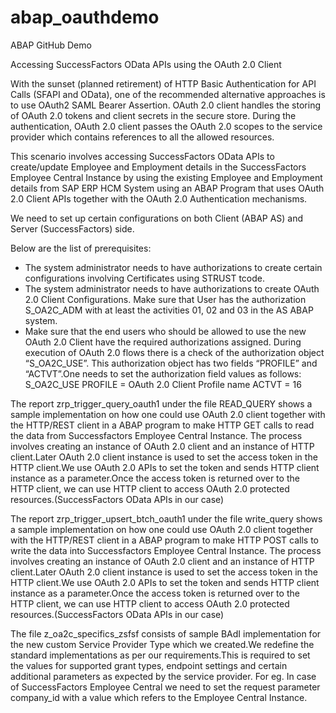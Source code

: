 # abap_oauthdemo
ABAP GitHub Demo

Accessing SuccessFactors OData APIs using the OAuth 2.0 Client 

With the sunset (planned retirement) of HTTP Basic Authentication for API Calls (SFAPI and OData), one of the recommended alternative approaches is to use OAuth2 SAML Bearer Assertion. 
OAuth 2.0 client handles the storing of OAuth 2.0 tokens and client secrets in the secure store.
During the authentication, OAuth 2.0 client passes the OAuth 2.0 scopes to the service provider which contains references to all the allowed resources.

This scenario involves accessing SuccessFactors OData APIs to create/update Employee and Employment details in the SuccessFactors Employee Central Instance by using the existing Employee and Employment details from SAP ERP HCM System using an ABAP Program that uses OAuth 2.0 Client APIs together with the OAuth 2.0 Authentication mechanisms.

We need to set up certain configurations on both Client (ABAP AS) and Server (SuccessFactors) side.

Below are the list of prerequisites:

* The system administrator needs to have authorizations to create certain configurations involving Certificates using STRUST tcode.
* The system administrator needs to have authorizations to create OAuth 2.0 Client Configurations. Make sure that User has the authorization S_OA2C_ADM with at least the activities 01, 02 and 03 in the AS ABAP system.
* Make sure that the end users who should be allowed to use the new OAuth 2.0 Client have the required authorizations assigned. During execution of OAuth 2.0 flows there is a check of the authorization object “S_OA2C_USE”. This authorization object has two fields “PROFILE” and “ACTVT”.One needs to set the authorization field values as follows: S_OA2C_USE PROFILE = OAuth 2.0 Client Profile name ACTVT = 16

The report zrp_trigger_query_oauth1 under the file READ_QUERY shows a sample implementation on how one could use OAuth 2.0 client together with the HTTP/REST client in a ABAP program to make HTTP GET calls to read the data from Successfactors Employee Central Instance.
The process involves creating an instance of OAuth 2.0 client and an instance of HTTP client.Later OAuth 2.0 client instance is used to set the access token in the
HTTP client.We use OAuth 2.0 APIs to set the token and sends HTTP client instance as a parameter.Once the access token is returned over to the HTTP client, we can use HTTP client to access OAuth 2.0 protected resources.(SuccessFactors OData APIs in our case) 

The report zrp_trigger_upsert_btch_oauth1 under the file write_query shows a sample implementation on how one could use OAuth 2.0 client together with the HTTP/REST client in a ABAP program to make HTTP POST calls to write the data into Successfactors Employee Central Instance.
The process involves creating an instance of OAuth 2.0 client and an instance of HTTP client.Later OAuth 2.0 client instance is used to set the access token in the
HTTP client.We use OAuth 2.0 APIs to set the token and sends HTTP client instance as a parameter.Once the access token is returned over to the HTTP client, we can use HTTP client to access OAuth 2.0 protected resources.(SuccessFactors OData APIs in our case)

The file z_oa2c_specifics_zsfsf consists of sample BAdI implementation for the new custom Service Provider Type which we created.We redefine the standard implementations as per our requirements.This is required to set the values for supported grant types, endpoint settings and certain additional parameters as expected by the service provider. For eg. In case of SuccessFactors Employee Central we need to set the request parameter company_id with a value which refers to the Employee Central Instance.

